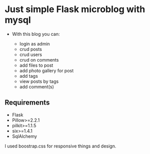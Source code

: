 Just simple Flask microblog with mysql
=========

- With this blog you can:

    - login as admin
    - crud posts
    - crud users
    - crud on comments
    - add files to post
    - add photo gallery for post
    - add tags
    - view posts by tags
    - add comment(s)
    
    
## Requirements  

- Flask
- Pillow>=2.2.1
- pilkit>=1.1.5
- six>=1.4.1
- SqlAlchemy
    
I used boostrap.css for responsive things and design.
    
